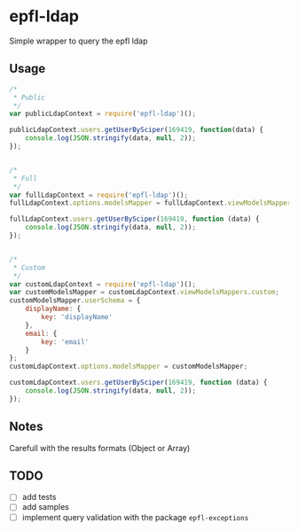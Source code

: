 ﻿# epfl-ldap

Simple wrapper to query the epfl ldap

## Usage
```js
/*
 * Public
 */
var publicLdapContext = require('epfl-ldap')();

publicLdapContext.users.getUserBySciper(169419, function(data) {
    console.log(JSON.stringify(data, null, 2));
});


/*
 * Full
 */
var fullLdapContext = require('epfl-ldap')();
fullLdapContext.options.modelsMapper = fullLdapContext.viewModelsMappers.full;

fullLdapContext.users.getUserBySciper(169419, function (data) {
    console.log(JSON.stringify(data, null, 2));
});


/*
 * Custom
 */
var customLdapContext = require('epfl-ldap')();
var customModelsMapper = customLdapContext.viewModelsMappers.custom;
customModelsMapper.userSchema = {
    displayName: {
        key: 'displayName'
    },
    email: {
        key: 'email'
    }
};
customLdapContext.options.modelsMapper = customModelsMapper;

customLdapContext.users.getUserBySciper(169419, function (data) {
    console.log(JSON.stringify(data, null, 2));
});
```

## Notes

Carefull with the results formats (Object or Array)

## TODO

- [ ] add tests
- [ ] add samples
- [ ] implement query validation with the package `epfl-exceptions`
